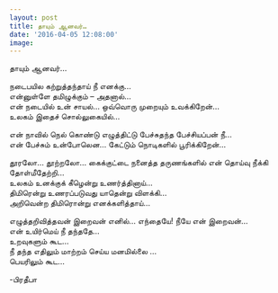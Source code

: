 ```yaml
---
layout: post
title: தாயும் ஆனவர்…
date: '2016-04-05 12:08:00'
image: 
---
```


தாயும் ஆனவர்…

நடைபயில கற்றுத்தந்தாய் நீ எனக்கு…  
என்னுள்ளே தமிழுக்கும் – அதனால்…  
என் நடையில் உன் சாயல்… ஒவ்வொரு முறையும் உவக்கிறேன்…  
உலகம் இதைச் சொல்லுகையில்…  

என் நாவில் நெல் கொண்டு எழுத்திட்டு பேச்சுதந்த பேச்சியப்பன் நீ…  
என் பேச்சும் உன்போலென… கேட்டும் நொடிகளில் பூரிக்கிறேன்…  

தூரலோ… தூற்றலோ… கைக்குட்டை நனைத்த தருணங்களில் என் தொய்வு நீக்கி தோள்மீதேற்றி…  
உலகம் உனக்குக் கீழென்று உணர்த்தினாய்…  
திமிரென்று உணரப்படுவது யாதென்று விளக்கி…  
அறிவென்ற திமிரொன்று எனக்களித்தாய்…  

எழுத்தறிவித்தவன் இறைவன் எனில்… எந்தையே! நீயே என் இறைவன்…  
என் உயிர்மெய் நீ தந்ததே…  
உறவுகளும் கூட…  
நீ தந்த எதிலும் மாற்றம் செய்ய மனமில்லை …  
பெயரிலும் கூட…  

-பிரதீபா